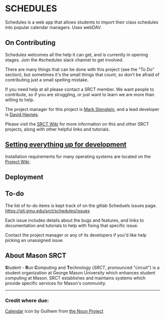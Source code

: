 # SCHEDULES

Schedules is a web app that allows students to import their class schedules into popular calendar managers. Uses webDAV.

## On Contributing

Schedules welcomes all the help it can get, and is currently in opening stages. Join the #schedules slack channel to get involved.

There are many things that can be done with this project (see the "To Do" section), but sometimes it's the small things that count, so don't be afraid of contributing just a small spelling mistake.

If you need help at all please contact a SRCT member. We want people to contribute, so if you are struggling, or just want to learn we are more than willing to help.

The project manager for this project is [Mark Stenglein](mstengle@gmu.edu), and a lead developer is [David Haynes](dhaynes3@gmu.edu).

Please visit the [SRCT Wiki](http://wiki.srct.gmu.edu/) for more information on this and other SRCT projects, along with other helpful links and tutorials.

## [Setting everything up for development](https://git.gmu.edu/srct/schedules/wikis/Setup)

Installation requirements for many operating systems are located on the [Project Wiki](https://git.gmu.edu/srct/schedules/wikis/Setup).

## Deployment


## To-do

The list of to-do items is kept track of on the gitlab Scheduels issues page. https://git.gmu.edu/srct/schedules/issues

Each issue includes details about the bugs and features, and links to documentation and tutorials to help with fixing that specific issue.

Contact the project manager or any of its developers if you'd like help picking an unassigned issue.

## About Mason SRCT

**S**tudent - **R**un **C**omputing and **T**echnology (*SRCT*, pronounced "circuit") is a student organization at George Mason University which enhances student computing at Mason. SRCT establishes and maintains systems which provide specific services for Mason's community.

---

### Credit where due:
[Calendar](https://thenounproject.com/search/?q=calendar&i=431010) icon by Guilhem from [the Noun Project](https://thenounproject.com)

